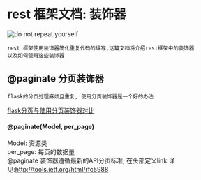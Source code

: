 rest 框架文档: 装饰器
===
![do not repeat yourself](http://7xj431.com1.z0.glb.clouddn.com/10.30.24.png)

    rest 框架使用装饰器简化重复代码的编写,这篇文档将介绍rest框架中的装饰器
    以及如何使用这些装饰器

## @paginate 分页装饰器

    flask的分页处理麻烦且重复, 使用分页装饰器是一个好的办法

[flask分页与使用分页装饰器对比]()
#### @paginate(Model, per_page)
Model: 资源类 <br/>
per_page: 每页的数据量 <br/>
@paginate 装饰器遵循最新的API分页标准, 在头部定义link
详见:http://tools.ietf.org/html/rfc5988

